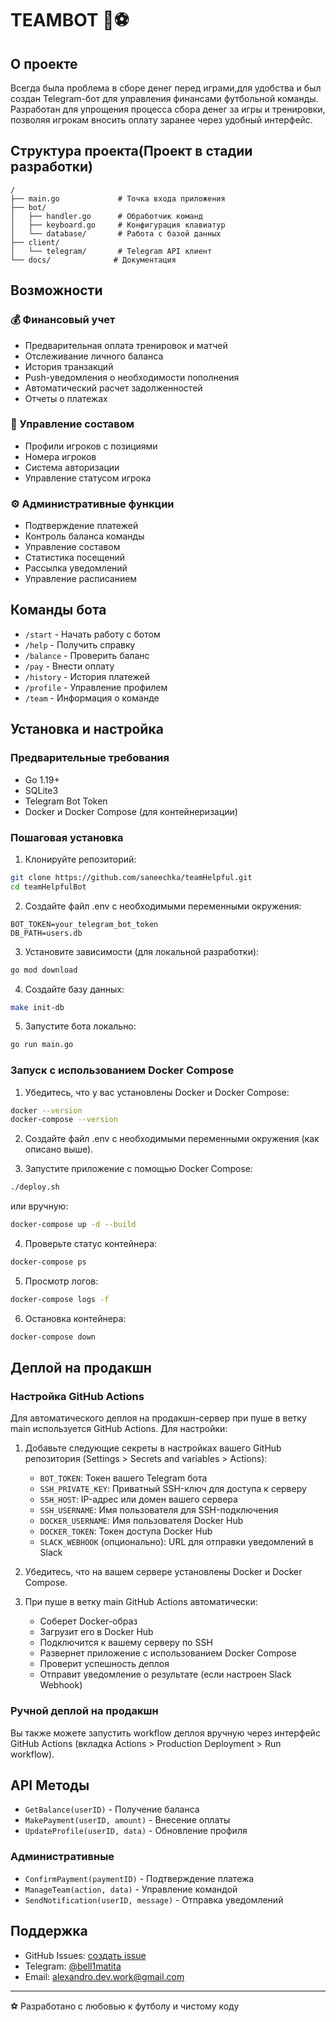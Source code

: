 # TEAMBOT 🎯⚽️

## О проекте
Всегда была проблема в сборе денег перед играми,для удобства и был создан 
Telegram-бот для управления финансами футбольной команды. Разработан для упрощения процесса сбора денег за игры и тренировки, позволяя игрокам вносить оплату заранее через удобный интерфейс.

## Структура проекта(Проект в стадии разработки)

```
/
├── main.go             # Точка входа приложения
├── bot/
│   ├── handler.go      # Обработчик команд
│   ├── keyboard.go     # Конфигурация клавиатур
│   └── database/       # Работа с базой данных
├── client/
│   └── telegram/       # Telegram API клиент
└── docs/              # Документация
```

## Возможности

### 💰 Финансовый учет
- Предварительная оплата тренировок и матчей
- Отслеживание личного баланса
- История транзакций
- Push-уведомления о необходимости пополнения
- Автоматический расчет задолженностей
- Отчеты о платежах

### 👥 Управление составом
- Профили игроков с позициями
- Номера игроков
- Система авторизации
- Управление статусом игрока



### ⚙️ Административные функции
- Подтверждение платежей
- Контроль баланса команды
- Управление составом
- Статистика посещений
- Рассылка уведомлений
- Управление расписанием

## Команды бота

- `/start` - Начать работу с ботом
- `/help` - Получить справку
- `/balance` - Проверить баланс
- `/pay` - Внести оплату
- `/history` - История платежей
- `/profile` - Управление профилем
- `/team` - Информация о команде

## Установка и настройка

### Предварительные требования
- Go 1.19+
- SQLite3
- Telegram Bot Token
- Docker и Docker Compose (для контейнеризации)

### Пошаговая установка

1. Клонируйте репозиторий:
```bash
git clone https://github.com/saneechka/teamHelpful.git
cd teamHelpfulBot
```

2. Создайте файл .env с необходимыми переменными окружения:
```
BOT_TOKEN=your_telegram_bot_token
DB_PATH=users.db
```

3. Установите зависимости (для локальной разработки):
```bash
go mod download
```

4. Создайте базу данных:
```bash
make init-db
```

5. Запустите бота локально:
```bash
go run main.go
```

### Запуск с использованием Docker Compose

1. Убедитесь, что у вас установлены Docker и Docker Compose:
```bash
docker --version
docker-compose --version
```

2. Создайте файл .env с необходимыми переменными окружения (как описано выше).

3. Запустите приложение с помощью Docker Compose:
```bash
./deploy.sh
```

или вручную:

```bash
docker-compose up -d --build
```

4. Проверьте статус контейнера:
```bash
docker-compose ps
```

5. Просмотр логов:
```bash
docker-compose logs -f
```

6. Остановка контейнера:
```bash
docker-compose down
```

## Деплой на продакшн

### Настройка GitHub Actions

Для автоматического деплоя на продакшн-сервер при пуше в ветку main используется GitHub Actions. Для настройки:

1. Добавьте следующие секреты в настройках вашего GitHub репозитория (Settings > Secrets and variables > Actions):

   - `BOT_TOKEN`: Токен вашего Telegram бота
   - `SSH_PRIVATE_KEY`: Приватный SSH-ключ для доступа к серверу
   - `SSH_HOST`: IP-адрес или домен вашего сервера
   - `SSH_USERNAME`: Имя пользователя для SSH-подключения
   - `DOCKER_USERNAME`: Имя пользователя Docker Hub
   - `DOCKER_TOKEN`: Токен доступа Docker Hub
   - `SLACK_WEBHOOK` (опционально): URL для отправки уведомлений в Slack

2. Убедитесь, что на вашем сервере установлены Docker и Docker Compose.

3. При пуше в ветку main GitHub Actions автоматически:
   - Соберет Docker-образ
   - Загрузит его в Docker Hub
   - Подключится к вашему серверу по SSH
   - Развернет приложение с использованием Docker Compose
   - Проверит успешность деплоя
   - Отправит уведомление о результате (если настроен Slack Webhook)

### Ручной деплой на продакшн

Вы также можете запустить workflow деплоя вручную через интерфейс GitHub Actions (вкладка Actions > Production Deployment > Run workflow).

## API Методы


- `GetBalance(userID)` - Получение баланса
- `MakePayment(userID, amount)` - Внесение оплаты
- `UpdateProfile(userID, data)` - Обновление профиля

### Административные
- `ConfirmPayment(paymentID)` - Подтверждение платежа
- `ManageTeam(action, data)` - Управление командой
- `SendNotification(userID, message)` - Отправка уведомлений



## Поддержка

- GitHub Issues: [создать issue](https://github.com/saneechka/teamHelpful_bot/issues)
- Telegram: [@bell1matita](https://t.me/bell1matita)
- Email: alexandro.dev.work@gmail.com


---

⚽️ Разработано с любовью к футболу и чистому коду
